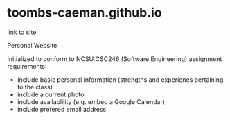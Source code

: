 # toombs-caeman.github.io
[link to site](https://toombs-caeman.github.io)

Personal Website

Initialized to conform to NCSU:CSC246 (Software Engineering) assignment requirements:
* include basic personal information (strengths and experienes pertaining to the class)
* include a current photo
* include availablility (e.g. embed a Google Calendar)
* include prefered email address
